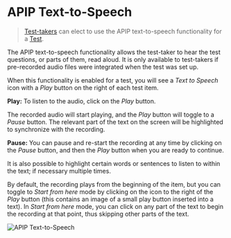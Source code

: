 <!--
created_at: 2020-09-30
authors:         
    - "Catherine Pease"
-->

# APIP Text-to-Speech


>[Test-takers](../appendix/glossary.md#test-taker) can elect to use the APIP text-to-speech functionality for a [Test](../appendix/glossary.md#test).

The APIP text-to-speech functionality allows the test-taker to hear the test questions, or parts of them, read aloud. It is only available to test-takers if pre-recorded audio files were integrated when the test was set up. 

When this functionality is enabled for a test, you will see a *Text to Speech* icon with a *Play* button on the right of each test item. 

**Play:** To listen to the audio, click on the *Play* button. 

The recorded audio will start playing, and the *Play* button will toggle to a *Pause* button. The relevant part of the text on the screen will be highlighted to synchronize with the recording.

**Pause:** You can pause and re-start the recording at any time by clicking on the *Pause* button, and then the *Play* button when you are ready to continue. 

It is also possible to highlight certain words or sentences to listen to within the text; if necessary multiple times.

By default, the recording plays from the beginning of the item, but you can toggle to *Start from here* mode by clicking on the icon to the right of the *Play* button (this contains an image of a small play button inserted into a text). In *Start from here* mode, you can click on any part of the text to begin the recording at that point, thus skipping other parts of the text.


![APIP Text-to-Speech](../resources/delivery/features/test-taker-tools/apip-text-to-speech.png)
    
